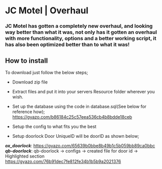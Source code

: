 # JC Motel | Overhaul #
### JC Motel has gotten a completely new overhaul, and looking way better than what it was, not only has it gotten an overhaul with more functionality, options and a better working script, it has also been optimized better than to what it was! ###

## How to install ##
To download just follow the below steps;
- Download zip file
- Extract files and put it into your servers Resource folder wherever you wish.
- Set up the database using the code in database.sql(See below for reference how);
https://gyazo.com/b86184c25c57eea536cb4b8bdde18ceb

- Setup the config to what fits you the best
- Setup doorlock Door UniqueID will be doorID as shown below;

**_ox_doorlock_**: https://gyazo.com/65639b0bbe8b49b1c5b059bb89ca0bbc
**_qb-doorlock_**: qb-doorlock -> configs -> created file for door id -> Highlighted section https://gyazo.com/76b91dec7fe812fe34b1b5b9a2021376
